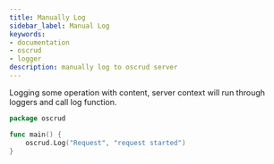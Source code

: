 ```yaml
---
title: Manually Log
sidebar_label: Manual Log
keywords:
- documentation
- oscrud
- logger
description: manually log to oscrud server
---
```


Logging some operation with content, server context will run through loggers and call log function.

```go
package oscrud

func main() {
    oscrud.Log("Request", "request started")
}
```